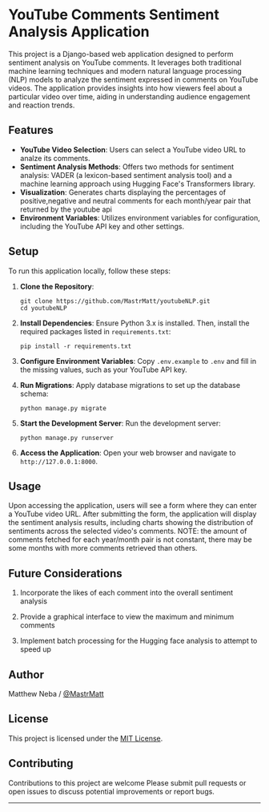 # YouTube Comments Sentiment Analysis Application

This project is a Django-based web application designed to perform sentiment analysis on YouTube comments. It leverages both traditional machine learning techniques and modern natural language processing (NLP) models to analyze the sentiment expressed in comments on YouTube videos. The application provides insights into how viewers feel about a particular video over time, aiding in understanding audience engagement and reaction trends.


## Features

- **YouTube Video Selection**: Users can select a YouTube video URL to analze its comments.
- **Sentiment Analysis Methods**: Offers two methods for sentiment analysis: VADER (a lexicon-based sentiment analysis tool) and a machine learning approach using Hugging Face's Transformers library.
- **Visualization**: Generates charts displaying the percentages of positive,negative and neutral comments for each month/year pair that returned by the youtube api
- **Environment Variables**: Utilizes environment variables for configuration, including the YouTube API key and other settings.

## Setup

To run this application locally, follow these steps:

1. **Clone the Repository**:
   ```
   git clone https://github.com/MastrMatt/youtubeNLP.git
   cd youtubeNLP
   ```

2. **Install Dependencies**:
   Ensure Python 3.x is installed. Then, install the required packages listed in `requirements.txt`:
   ```
   pip install -r requirements.txt
   ```

3. **Configure Environment Variables**:
   Copy `.env.example` to `.env` and fill in the missing values, such as your YouTube API key.

4. **Run Migrations**:
   Apply database migrations to set up the database schema:
   ```
   python manage.py migrate
   ```

5. **Start the Development Server**:
   Run the development server:
   ```
   python manage.py runserver
   ```

6. **Access the Application**:
   Open your web browser and navigate to `http://127.0.0.1:8000`.

## Usage

Upon accessing the application, users will see a form where they can enter a YouTube video URL. After submitting the form, the application will display the sentiment analysis results, including charts showing the distribution of sentiments across the selected video's comments. NOTE: the amount of comments fetched for each year/month pair is not constant, there may be some months with more comments retrieved than others.

## Future Considerations

1. Incorporate the likes of each comment into the overall sentiment analysis

2. Provide a graphical interface to view the maximum and minimum comments

3. Implement batch processing for the Hugging face analysis to attempt to speed up

## Author
Matthew Neba / [@MastrMatt](https://github.com/MastrMatt)

## License
This project is licensed under the [MIT License](LICENSE).

## Contributing

Contributions to this project are welcome Please submit pull requests or open issues to discuss potential improvements or report bugs.



---



